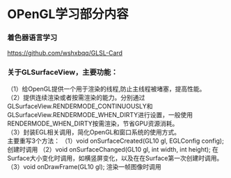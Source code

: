 # OPenGL学习部分内容
### 着色器语言学习
https://github.com/wshxbqq/GLSL-Card  

### 关于GLSurfaceView，主要功能：
（1）给OpenGL提供一个用于渲染的线程,防止主线程被堵塞，提高性能。  
（2）提供连续渲染或者按需渲染的能力。分别通过GLSurfaceView.RENDERMODE_CONTINUOUSLY和GLSurfaceView.RENDERMODE_WHEN_DIRTY进行设置，一般使用
 RENDERMODE_WHEN_DIRTY按需渲染，节省GPU资源消耗。  
（3）封装EGL相关调用，简化OpenGL和窗口系统的使用方式。  
 主要重写3个方法：
（1）void onSurfaceCreated(GL10 gl, EGLConfig config); 创建时调用
（2）void onSurfaceChanged(GL10 gl, int width, int height); 在Surface大小变化时调用，如横竖屏变化，以及在在Surface第一次创建时调用。   
（3）void onDrawFrame(GL10 gl); 渲染一帧图像时调用   
